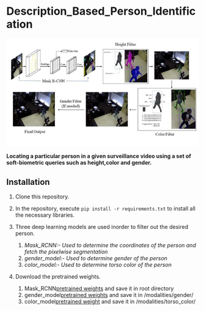 # Description_Based_Person_Identification

![Alt Text](https://github.com/Kenils/Description_Based_Person_Identification/blob/master/readme_images/Person_Retrieval.jpeg)

**Locating a particular  person in a given surveillance video using a set of soft-biometric queries such as height,color and gender.**

## Installation

1) Clone this repository.

2) In the repository, execute `pip install -r requirements.txt` to install all the necessary libraries.
	
3) Three deep learning models are used inorder to filter out the desired person.
	1) *Mask_RCNN:- Used to determine the coordinates of the person and fetch the pixelwise segmentation*
	2) *gender_model:- Used to determine gender of the person*
	3) *color_model:- Used to determine torso color of the person*

4) Download the pretrained weights.
	1) Mask_RCNN[pretrained weights](https://drive.google.com/open?id=1g8hvgQ199VmevOuoTJtaR9yo0CPheqxt) and save it in root directory
	2) gender_model[pretrained weights](https://drive.google.com/open?id=1ZB67dCOY_mSGBFtDL6EteKb_uOTodN9J) and save it in /modalities/gender/ 
	3) color_model[pretrained weight](https://drive.google.com/open?id=13EpN25wSwI5gcoEs8wgJ8OmFx4Y6-YfW) and save it in /modalities/torso_color/ 

